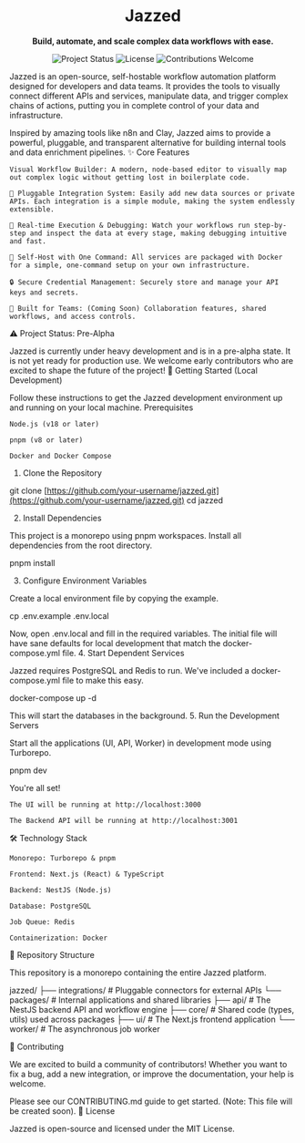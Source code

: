 <!-- Note: You can replace the h1 tag with your actual logo once you have one. -->

<!-- <p align="center"><img src="link_to_your_logo.svg" width="200"></p> -->

<h1 align="center">Jazzed</h1>

<p align="center">
<strong>Build, automate, and scale complex data workflows with ease.</strong>
</p>

<p align="center">
<img alt="Project Status" src="https://www.google.com/search?q=https://img.shields.io/badge/status-pre--alpha-red%3Fstyle%3Dfor-the-badge">
<img alt="License" src="https://www.google.com/search?q=https://img.shields.io/badge/license-MIT-blue%3Fstyle%3Dfor-the-badge">
<img alt="Contributions Welcome" src="https://www.google.com/search?q=https://img.shields.io/badge/contributions-welcome-brightgreen%3Fstyle%3Dfor-the-badge">
</p>

Jazzed is an open-source, self-hostable workflow automation platform designed for developers and data teams. It provides the tools to visually connect different APIs and services, manipulate data, and trigger complex chains of actions, putting you in complete control of your data and infrastructure.

Inspired by amazing tools like n8n and Clay, Jazzed aims to provide a powerful, pluggable, and transparent alternative for building internal tools and data enrichment pipelines.
✨ Core Features

    Visual Workflow Builder: A modern, node-based editor to visually map out complex logic without getting lost in boilerplate code.

    🔌 Pluggable Integration System: Easily add new data sources or private APIs. Each integration is a simple module, making the system endlessly extensible.

    🚀 Real-time Execution & Debugging: Watch your workflows run step-by-step and inspect the data at every stage, making debugging intuitive and fast.

    🐳 Self-Host with One Command: All services are packaged with Docker for a simple, one-command setup on your own infrastructure.

    🔒 Secure Credential Management: Securely store and manage your API keys and secrets.

    👥 Built for Teams: (Coming Soon) Collaboration features, shared workflows, and access controls.

⚠️ Project Status: Pre-Alpha

Jazzed is currently under heavy development and is in a pre-alpha state. It is not yet ready for production use. We welcome early contributors who are excited to shape the future of the project!
🚀 Getting Started (Local Development)

Follow these instructions to get the Jazzed development environment up and running on your local machine.
Prerequisites

    Node.js (v18 or later)

    pnpm (v8 or later)

    Docker and Docker Compose

1. Clone the Repository

git clone [https://github.com/your-username/jazzed.git](https://github.com/your-username/jazzed.git)
cd jazzed

2. Install Dependencies

This project is a monorepo using pnpm workspaces. Install all dependencies from the root directory.

pnpm install

3. Configure Environment Variables

Create a local environment file by copying the example.

cp .env.example .env.local

Now, open .env.local and fill in the required variables. The initial file will have sane defaults for local development that match the docker-compose.yml file.
4. Start Dependent Services

Jazzed requires PostgreSQL and Redis to run. We've included a docker-compose.yml file to make this easy.

docker-compose up -d

This will start the databases in the background.
5. Run the Development Servers

Start all the applications (UI, API, Worker) in development mode using Turborepo.

pnpm dev

You're all set!

    The UI will be running at http://localhost:3000

    The Backend API will be running at http://localhost:3001

🛠️ Technology Stack

    Monorepo: Turborepo & pnpm

    Frontend: Next.js (React) & TypeScript

    Backend: NestJS (Node.js)

    Database: PostgreSQL

    Job Queue: Redis

    Containerization: Docker

📁 Repository Structure

This repository is a monorepo containing the entire Jazzed platform.

jazzed/
├── integrations/     # Pluggable connectors for external APIs
└── packages/         # Internal applications and shared libraries
    ├── api/          # The NestJS backend API and workflow engine
    ├── core/         # Shared code (types, utils) used across packages
    ├── ui/           # The Next.js frontend application
    └── worker/       # The asynchronous job worker

🤝 Contributing

We are excited to build a community of contributors! Whether you want to fix a bug, add a new integration, or improve the documentation, your help is welcome.

Please see our CONTRIBUTING.md guide to get started. (Note: This file will be created soon).
📄 License

Jazzed is open-source and licensed under the MIT License.
